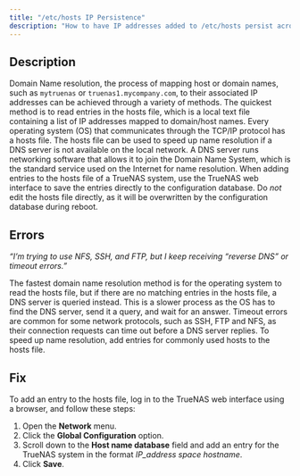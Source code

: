 ```yaml
---
title: "/etc/hosts IP Persistence"
description: "How to have IP addresses added to /etc/hosts persist across reboots."
---
```


## Description

Domain Name resolution, the process of mapping host or domain names, such as `mytruenas` or `truenas1.mycompany.com`, to their associated IP addresses can be achieved through a variety of methods. 
The quickest method is to read entries in the <file>hosts</file> file, which is a local text file containing a list of IP addresses mapped to domain/host names. Every operating system (OS) that communicates through the TCP/IP protocol has a <file>hosts</file> file.
The hosts file can be used to speed up name resolution if a DNS server is not available on the local network. A DNS server runs networking software that allows it to join the Domain Name System, which is the standard service used on the Internet for name resolution.
When adding entries to the <file>hosts</file> file of a TrueNAS system, use the TrueNAS web interface to save the entries directly to the configuration database. Do *not* edit the <file>hosts</file> file directly, as it will be overwritten by the configuration database during reboot.

## Errors

*“I’m trying to use NFS, SSH, and FTP, but I keep receiving “reverse DNS” or timeout errors.”*

The fastest domain name resolution method is for the operating system to read the <file>hosts</file> file, but if there are no matching entries in the <file>hosts</file> file, a DNS server is queried instead. This is a slower process as the OS has to find the DNS server, send it a query, and wait for an answer.
Timeout errors are common for some network protocols, such as SSH, FTP and NFS, as their connection requests can time out before a DNS server replies.
To speed up name resolution, add entries for commonly used hosts to the <file>hosts</file> file.

## Fix

To add an entry to the <file>hosts</file> file, log in to the TrueNAS web interface using a browser, and follow these steps:

1. Open the **Network** menu.
2. Click the **Global Configuration** option.
3. Scroll down to the **Host name database** field and add an entry for the TrueNAS system in the format *IP_address space hostname*.
4. Click **Save**.
